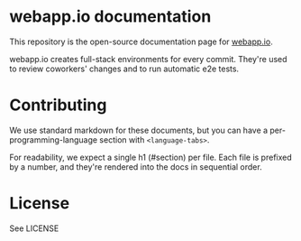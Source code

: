 # webapp.io documentation

This repository is the open-source documentation page for [webapp.io](https://webapp.io).

webapp.io creates full-stack environments for every commit. They're used to review coworkers' changes and to run automatic e2e tests.

# Contributing

We use standard markdown for these documents, but you can have a per-programming-language
section with `<language-tabs>`.

For readability, we expect a single h1 (#section) per file.
Each file is prefixed by a number, and they're rendered into the docs in sequential order.

# License

See LICENSE
